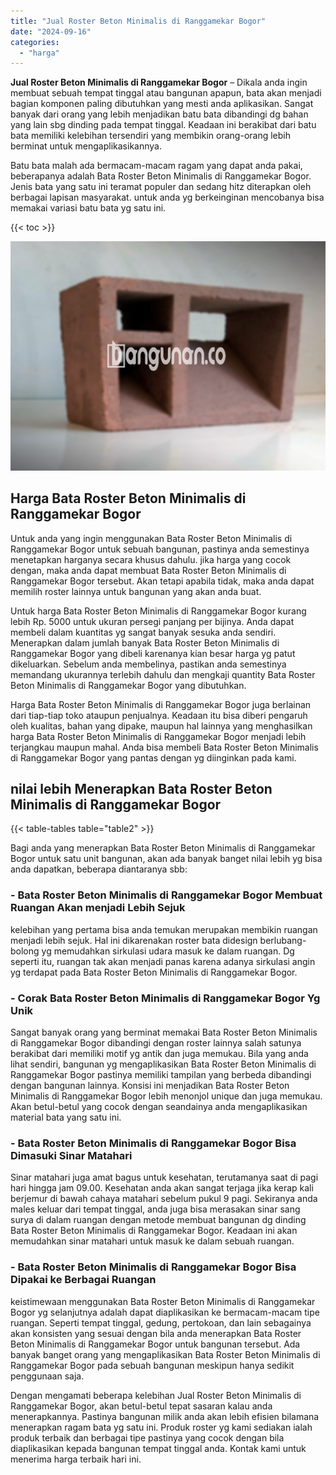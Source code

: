 ```yaml
---
title: "Jual Roster Beton Minimalis di Ranggamekar Bogor"
date: "2024-09-16"
categories: 
  - "harga"
---
```


**Jual Roster Beton Minimalis di Ranggamekar Bogor** – Dikala anda ingin membuat sebuah tempat tinggal atau bangunan apapun, bata akan menjadi bagian komponen paling dibutuhkan yang mesti anda aplikasikan. Sangat banyak dari orang yang lebih menjadikan batu bata dibandingi dg bahan yang lain sbg dinding pada tempat tinggal. Keadaan ini berakibat dari batu bata memiliki kelebihan tersendiri yang membikin orang-orang lebih berminat untuk mengaplikasikannya.

Batu bata malah ada bermacam-macam ragam yang dapat anda pakai, beberapanya adalah Bata Roster Beton Minimalis di Ranggamekar Bogor. Jenis bata yang satu ini teramat populer dan sedang hitz diterapkan oleh berbagai lapisan masyarakat. untuk anda yg berkeinginan mencobanya bisa memakai variasi batu bata yg satu ini.

{{< toc >}}

![Jual Roster Beton Minimalis di Ranggamekar Bogor](/images/bata-roster-minimalis-35.png)

## Harga Bata Roster Beton Minimalis di Ranggamekar Bogor

Untuk anda yang ingin menggunakan Bata Roster Beton Minimalis di Ranggamekar Bogor untuk sebuah bangunan, pastinya anda semestinya menetapkan harganya secara khusus dahulu. jika harga yang cocok dengan, maka anda dapat membuat Bata Roster Beton Minimalis di Ranggamekar Bogor tersebut. Akan tetapi apabila tidak, maka anda dapat memilih roster lainnya untuk bangunan yang akan anda buat.

Untuk harga Bata Roster Beton Minimalis di Ranggamekar Bogor kurang lebih Rp. 5000 untuk ukuran persegi panjang per bijinya. Anda dapat membeli dalam kuantitas yg sangat banyak sesuka anda sendiri. Menerapkan dalam jumlah banyak Bata Roster Beton Minimalis di Ranggamekar Bogor yang dibeli karenanya kian besar harga yg patut dikeluarkan. Sebelum anda membelinya, pastikan anda semestinya memandang ukurannya terlebih dahulu dan mengkaji quantity Bata Roster Beton Minimalis di Ranggamekar Bogor yang dibutuhkan.

Harga Bata Roster Beton Minimalis di Ranggamekar Bogor juga berlainan dari tiap-tiap toko ataupun penjualnya. Keadaan itu bisa diberi pengaruh oleh kualitas, bahan yang dipake, maupun hal lainnya yang menghasilkan harga Bata Roster Beton Minimalis di Ranggamekar Bogor menjadi lebih terjangkau maupun mahal. Anda bisa membeli Bata Roster Beton Minimalis di Ranggamekar Bogor yang pantas dengan yg diinginkan pada kami.

## nilai lebih Menerapkan Bata Roster Beton Minimalis di Ranggamekar Bogor

{{< table-tables table="table2" >}}

Bagi anda yang menerapkan Bata Roster Beton Minimalis di Ranggamekar Bogor untuk satu unit bangunan, akan ada banyak banget nilai lebih yg bisa anda dapatkan, beberapa diantaranya sbb:

### \- Bata Roster Beton Minimalis di Ranggamekar Bogor Membuat Ruangan Akan menjadi Lebih Sejuk

kelebihan yang pertama bisa anda temukan merupakan membikin ruangan menjadi lebih sejuk. Hal ini dikarenakan roster bata didesign berlubang-bolong yg memudahkan sirkulasi udara masuk ke dalam ruangan. Dg seperti itu, ruangan tak akan menjadi panas karena adanya sirkulasi angin yg terdapat pada Bata Roster Beton Minimalis di Ranggamekar Bogor.

### \- Corak Bata Roster Beton Minimalis di Ranggamekar Bogor Yg Unik

Sangat banyak orang yang berminat memakai Bata Roster Beton Minimalis di Ranggamekar Bogor dibandingi dengan roster lainnya salah satunya berakibat dari memiliki motif yg antik dan juga memukau. Bila yang anda lihat sendiri, bangunan yg mengaplikasikan Bata Roster Beton Minimalis di Ranggamekar Bogor pastinya memiliki tampilan yang berbeda dibandingi dengan bangunan lainnya. Konsisi ini menjadikan Bata Roster Beton Minimalis di Ranggamekar Bogor lebih menonjol unique dan juga memukau. Akan betul-betul yang cocok dengan seandainya anda mengaplikasikan material bata yang satu ini.

### \- Bata Roster Beton Minimalis di Ranggamekar Bogor Bisa Dimasuki Sinar Matahari

Sinar matahari juga amat bagus untuk kesehatan, terutamanya saat di pagi hari hingga jam 09.00. Kesehatan anda akan sangat terjaga jika kerap kali berjemur di bawah cahaya matahari sebelum pukul 9 pagi. Sekiranya anda males keluar dari tempat tinggal, anda juga bisa merasakan sinar sang surya di dalam ruangan dengan metode membuat bangunan dg dinding Bata Roster Beton Minimalis di Ranggamekar Bogor. Keadaan ini akan memudahkan sinar matahari untuk masuk ke dalam sebuah ruangan.

### \- Bata Roster Beton Minimalis di Ranggamekar Bogor Bisa Dipakai ke Berbagai Ruangan

keistimewaan menggunakan Bata Roster Beton Minimalis di Ranggamekar Bogor yg selanjutnya adalah dapat diaplikasikan ke bermacam-macam tipe ruangan. Seperti tempat tinggal, gedung, pertokoan, dan lain sebagainya akan konsisten yang sesuai dengan bila anda menerapkan Bata Roster Beton Minimalis di Ranggamekar Bogor untuk bangunan tersebut. Ada banyak banget orang yang mengaplikasikan Bata Roster Beton Minimalis di Ranggamekar Bogor pada sebuah bangunan meskipun hanya sedikit penggunaan saja.

Dengan mengamati beberapa kelebihan Jual Roster Beton Minimalis di Ranggamekar Bogor, akan betul-betul tepat sasaran kalau anda menerapkannya. Pastinya bangunan milik anda akan lebih efisien bilamana menerapkan ragam bata yg satu ini. Produk roster yg kami sediakan ialah produk terbaik dan berbagai tipe pastinya yang cocok dengan bila diaplikasikan kepada bangunan tempat tinggal anda. Kontak kami untuk menerima harga terbaik hari ini.
